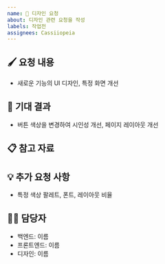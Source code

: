 ```yaml
---
name: 🎨 디자인 요청
about: 디자인 관련 요청을 작성
labels: 작업전
assignees: Cassiiopeia
---
```

<!--📚 GitHub 이슈 작성 템플릿 -->
<!-- 필요한 제목을 복사 붙여넣기하여 사용해주세요!
🎨 [디자인][카테고리] 무슨 부분 디자인 요청
🔥 [긴급]
⌛ [~월/일]
-->

🖌️ 요청 내용
---
<!-- 요청하는 디자인의 목적과 요구사항을 간단히 설명해주세요 -->

- 새로운 기능의 UI 디자인, 특정 화면 개선

🎯 기대 결과
---
<!-- 디자인이 적용된 후 예상되는 결과를 명확히 작성해주세요. -->

- 버튼 색상을 변경하여 시인성 개선, 페이지 레이아웃 개선

📋 참고 자료
---
<!-- 기존 디자인 참고 링크, 피그마, 이미지 파일 등등 첨부 -->

💡 추가 요청 사항
---
<!-- 추가적으로 필요한 요소나 고려해야 할 점을 작성해주세요 -->
- 특정 색상 팔레트, 폰트, 레이아웃 비율

🙋‍♂️ 담당자
---
- 백엔드: 이름
- 프론트엔드: 이름
- 디자인: 이름
